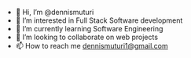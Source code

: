 - 👋 Hi, I’m @dennismuturi
- 👀 I’m interested in Full Stack Software development
- 🌱 I’m currently learning Software Engineering 
- 💞️ I’m looking to collaborate on web projects
- 📫 How to reach me dennismuturi1@gmail.com

<!---
DennisMuturi/DennisMuturi is a ✨ special ✨ repository because its `README.md` (this file) appears on your GitHub profile.
You can click the Preview link to take a look at your changes.
--->
 
